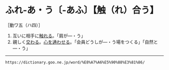 # ふれ‐あ・う〔‐あふ〕【触（れ）合う】

［動ワ五（ハ四）］
1. 互いに相手に[触れる](ふれる（触れる）)。「肩が―・う」
2. 親しく[交わる](まじわる（交わる）)。[心を通わせる](こころをかよわす（心を通わす）)。「会員どうしが―・う場をつくる」「自然と―・う」

---
`https://dictionary.goo.ne.jp/word/%E8%A7%A6%E5%90%88%E3%81%86/`
